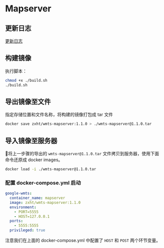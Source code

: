 # Mapserver

## 更新日志

[更新日志](./Changelog.md)

## 构建镜像

执行脚本：

```bash
chmod +x ./build.sh
./build.sh
```

## 导出镜像至文件

指定存储位置和文件名称，将构建的镜像打包成 tar 文件

```bash
docker save zxht/wmts-mapserver:1.1.0 > ./wmts-mapserver@1.1.0.tar
```

## 导入镜像至服务器

将上一步骤的导出的 `wmts-mapserver@1.1.0.tar` 文件拷贝到服务器，使用下面命令还原成 docker images。

```bash
docker load -i ./wmts-mapserver@1.1.0.tar
```

### 配置 docker-compose.yml 启动

```yml
google-wmts:
  container_name: mapserver
  image: zxht/wmts-mapserver:1.1.0
  environment:
    - PORT=5555
    - HOST=127.0.0.1 
  ports:
    - 5555:5555
  privileged: true
```

注意我们在上面的 docker-compose.yml 中配置了 `HOST` 和 `POST` 两个环节变量。